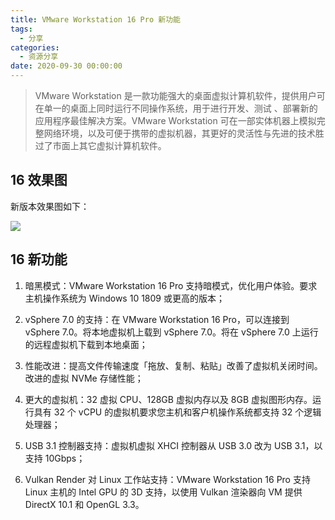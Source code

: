 ```yaml
---
title: VMware Workstation 16 Pro 新功能
tags:
  - 分享
categories:
  - 资源分享
date: 2020-09-30 00:00:00
---
```


> VMware Workstation 是一款功能强大的桌面虚拟计算机软件，提供用户可在单一的桌面上同时运行不同操作系统，用于进行开发、测试 、部署新的应用程序最佳解决方案。VMware Workstation 可在一部实体机器上模拟完整网络环境，以及可便于携带的虚拟机器，其更好的灵活性与先进的技术胜过了市面上其它虚拟计算机软件。

<!-- more -->

## 16 效果图

新版本效果图如下：

![](https://cdn.dusays.com/2020/09/267-1.jpg)

## 16 新功能

1. 暗黑模式：VMware Workstation 16 Pro 支持暗模式，优化用户体验。要求主机操作系统为 Windows 10 1809 或更高的版本；

2. vSphere 7.0 的支持：在 VMware Workstation 16 Pro，可以连接到 vSphere 7.0。将本地虚拟机上载到 vSphere 7.0。将在 vSphere 7.0 上运行的远程虚拟机下载到本地桌面；

3. 性能改进：提高文件传输速度「拖放、复制、粘贴」改善了虚拟机关闭时间。改进的虚拟 NVMe 存储性能；

4. 更大的虚拟机：32 虚拟 CPU、128GB 虚拟内存以及 8GB 虚拟图形内存。运行具有 32 个 vCPU 的虚拟机要求您主机和客户机操作系统都支持 32 个逻辑处理器；

5. USB 3.1 控制器支持：虚拟机虚拟 XHCI 控制器从 USB 3.0 改为 USB 3.1，以支持 10Gbps；

6. Vulkan Render 对 Linux 工作站支持：VMware Workstation 16 Pro 支持 Linux 主机的 Intel GPU 的 3D 支持，以使用 Vulkan 渲染器向 VM 提供 DirectX 10.1 和 OpenGL 3.3。
